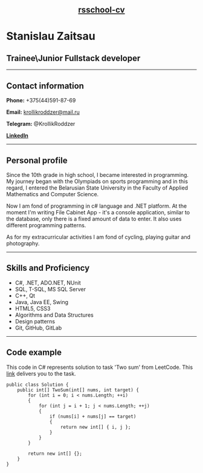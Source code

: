 ## <p style="text-align: center;">[rsschool-cv]() </p>

# **Stanislau Zaitsau**
## Trainee\Junior Fullstack developer
---

## **Contact information**

**Phone:** +375(44)591-87-69

**Email:** krollikroddzer@mail.ru

**Telegram:** @KrollikRoddzer

**[LinkedIn](https://www.linkedin.com/in/krollikroddzer/)**

---

## **Personal profile**

Since the 10th grade in high school, I became interested in programming. My journey began with the Olympiads on sports programming and in this regard, I entered the Belarusian State University in the Faculty of Applied Mathematics and Computer Science. 

Now I am fond of programming in c# language and .NET platform. At the moment I'm writing File Cabinet App - it's a console application, similar to the database, only there is a fixed amount of data to enter. It also uses different programming patterns. 

As for my extracurricular activities I am fond of cycling, playing guitar and photography.

---
## **Skills and Proficiency**

* C#, .NET, ADO.NET, NUnit
* SQL, T-SQL, MS SQL Server
* C++, Qt
* Java, Java EE, Swing
* HTML5, CSS3
* Algorithms and Data Structures
* Design patterns
* Git, GitHub, GitLab

---
## **Code example**

This code in C# represents solution to task 'Two sum' from LeetCode. This [link](https://leetcode.com/problems/two-sum/) delivers you to the task.
```
public class Solution {
    public int[] TwoSum(int[] nums, int target) {
        for (int i = 0; i < nums.Length; ++i)
        {
            for (int j = i + 1; j < nums.Length; ++j)
            {
                if (nums[i] + nums[j] == target)
                {
                    return new int[] { i, j };
                }
            }
        }

        return new int[] {};
    }
}
```